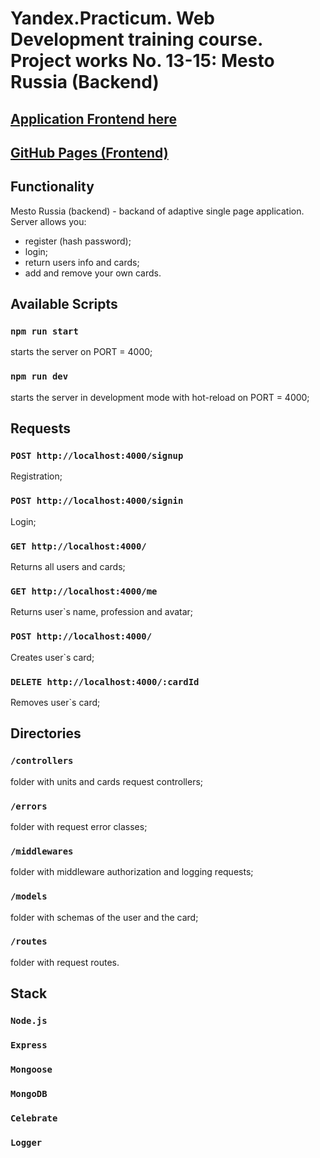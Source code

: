 # __Yandex.Practicum. Web Development training course. Project works No. 13-15: Mesto Russia (Backend)__ 
## __[Application Frontend here](https://github.com/At0m234/react-mesto-app/tree/main/frontend)__

## __[GitHub Pages (Frontend)](https://at0m234.github.io/react-mesto-app/)__
## __Functionality__
Mesto Russia (backend) - backand of adaptive single page application. 
Server allows you:
 - register (hash password);
 - login;
 - return users info and cards;
 - add and remove your own cards.

## __Available Scripts__

### __`npm run start`__ 
starts the server on PORT = 4000;
### __`npm run dev`__ 
starts the server in development mode with hot-reload on PORT = 4000;

## __Requests__

### `POST http://localhost:4000/signup`
Registration;

### `POST http://localhost:4000/signin`
Login;

### `GET http://localhost:4000/`
Returns all users and cards;

### `GET http://localhost:4000/me`
Returns user`s name, profession and avatar; 

### `POST http://localhost:4000/`
Creates user`s card; 

### `DELETE http://localhost:4000/:cardId`
Removes user`s card; 

## __Directories__

### `/controllers` 
folder with units and cards request controllers; 
### `/errors` 
folder with request error classes;
### `/middlewares` 
folder with middleware authorization and logging requests; 
### `/models` 
folder with schemas of the user and the card; 
### `/routes` 
folder with request routes.

## __Stack__

### `Node.js`

### `Express`

### `Mongoose`

### `MongoDB`

### `Celebrate`
### `Logger`
